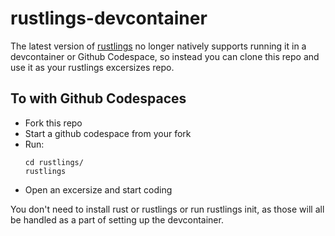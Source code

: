 # rustlings-devcontainer

The latest version of [rustlings](https://github.com/rust-lang/rustlings) no longer natively supports running it in a devcontainer or Github Codespace, so instead you can clone this repo and use it as your rustlings excersizes repo.

## To with Github Codespaces 

* Fork this repo
* Start a github codespace from your fork
* Run:
  ```
  cd rustlings/
  rustlings
  ```
* Open an excersize and start coding
  

You don't need to install rust or rustlings or run rustlings init, as those will all be handled as a part of setting up the devcontainer.
